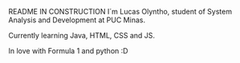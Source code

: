 README IN CONSTRUCTION 
I´m Lucas Olyntho, student of System Analysis and Development at PUC Minas.

Currently learning Java, HTML, CSS and JS.

In love with Formula 1 and python :D

<!---
OlynthoLucas/OlynthoLucas is a ✨ special ✨ repository because its `README.md` (this file) appears on your GitHub profile.
You can click the Preview link to take a look at your changes.
--->
